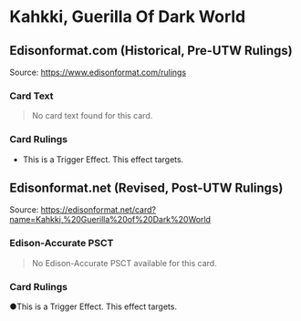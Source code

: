 # Kahkki, Guerilla Of Dark World

## Edisonformat.com (Historical, Pre-UTW Rulings)

Source: https://www.edisonformat.com/rulings

### Card Text

> No card text found for this card.

### Card Rulings

*   This is a Trigger Effect. This effect targets.

## Edisonformat.net (Revised, Post-UTW Rulings)

Source: https://edisonformat.net/card?name=Kahkki,%20Guerilla%20of%20Dark%20World

### Edison-Accurate PSCT

> No Edison-Accurate PSCT available for this card.

### Card Rulings

●This is a Trigger Effect. This effect targets.
            